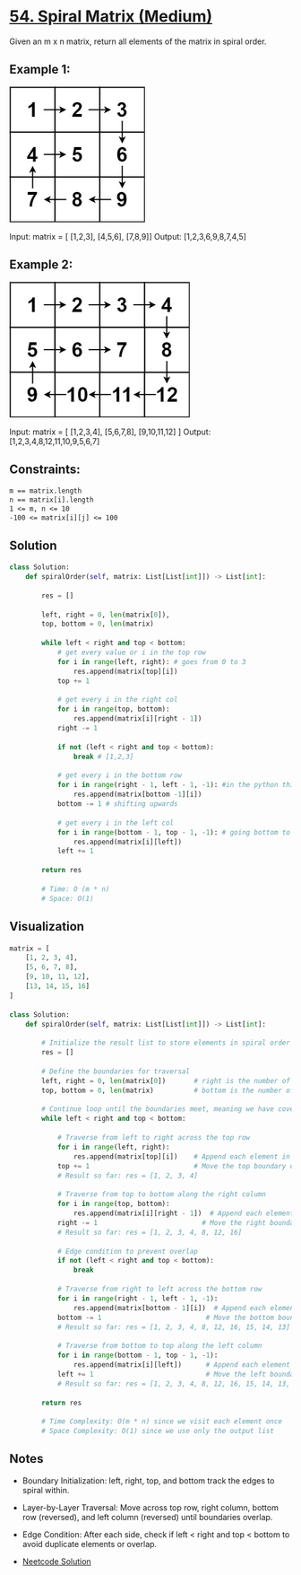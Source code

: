 # [54. Spiral Matrix (Medium)](https://leetcode.com/problems/spiral-matrix/submissions/1444139390/)

Given an m x n matrix, return all elements of the matrix in spiral order.

## **Example 1:**
![alt text](spiral1.jpg)

Input: matrix = [ [1,2,3], [4,5,6], [7,8,9]]
Output: [1,2,3,6,9,8,7,4,5]

## **Example 2:**
![alt text](spiral.jpg)

Input: matrix = [ [1,2,3,4], [5,6,7,8], [9,10,11,12] ]
Output: [1,2,3,4,8,12,11,10,9,5,6,7]

## **Constraints:**

    m == matrix.length
    n == matrix[i].length
    1 <= m, n <= 10
    -100 <= matrix[i][j] <= 100

## Solution
```python
class Solution:
    def spiralOrder(self, matrix: List[List[int]]) -> List[int]:
        
        res = []

        left, right = 0, len(matrix[0]),  
        top, bottom = 0, len(matrix)

        while left < right and top < bottom:
            # get every value or i in the top row
            for i in range(left, right): # goes from 0 to 3
                res.append(matrix[top][i])
            top += 1

            # get every i in the right col
            for i in range(top, bottom):
                res.append(matrix[i][right - 1])
            right -= 1

            if not (left < right and top < bottom):
                break # [1,2,3]
            
            # get every i in the bottom row
            for i in range(right - 1, left - 1, -1): #in the python this is how it works left in non inclusive, we going from right to left in reversed order
                res.append(matrix[bottom -1][i])
            bottom -= 1 # shifting upwards

            # get every i in the left col
            for i in range(bottom - 1, top - 1, -1): # going bottom to top in reverse order
                res.append(matrix[i][left])
            left += 1
        
        return res

        # Time: O (m * n)
        # Space: O(1)
```

## **Visualization**
```python
matrix = [
    [1, 2, 3, 4],
    [5, 6, 7, 8],
    [9, 10, 11, 12],
    [13, 14, 15, 16]
]

class Solution:
    def spiralOrder(self, matrix: List[List[int]]) -> List[int]:
        
        # Initialize the result list to store elements in spiral order
        res = []

        # Define the boundaries for traversal
        left, right = 0, len(matrix[0])       # right is the number of columns
        top, bottom = 0, len(matrix)          # bottom is the number of rows

        # Continue loop until the boundaries meet, meaning we have covered all elements
        while left < right and top < bottom:
            
            # Traverse from left to right across the top row
            for i in range(left, right):
                res.append(matrix[top][i])    # Append each element in the top row
            top += 1                          # Move the top boundary down
            # Result so far: res = [1, 2, 3, 4]
            
            # Traverse from top to bottom along the right column
            for i in range(top, bottom):
                res.append(matrix[i][right - 1])  # Append each element in the right column
            right -= 1                          # Move the right boundary left
            # Result so far: res = [1, 2, 3, 4, 8, 12, 16]
            
            # Edge condition to prevent overlap
            if not (left < right and top < bottom):
                break
            
            # Traverse from right to left across the bottom row
            for i in range(right - 1, left - 1, -1):
                res.append(matrix[bottom - 1][i])  # Append each element in the bottom row, reversed
            bottom -= 1                          # Move the bottom boundary up
            # Result so far: res = [1, 2, 3, 4, 8, 12, 16, 15, 14, 13]
            
            # Traverse from bottom to top along the left column
            for i in range(bottom - 1, top - 1, -1):
                res.append(matrix[i][left])      # Append each element in the left column, reversed
            left += 1                            # Move the left boundary right
            # Result so far: res = [1, 2, 3, 4, 8, 12, 16, 15, 14, 13, 9, 5]

        return res

        # Time Complexity: O(m * n) since we visit each element once
        # Space Complexity: O(1) since we use only the output list
```

## Notes
- Boundary Initialization: left, right, top, and bottom track the edges to spiral within.

- Layer-by-Layer Traversal: Move across top row, right column, bottom row (reversed), and left column (reversed) until boundaries overlap.

- Edge Condition: After each side, check if left < right and top < bottom to avoid duplicate elements or overlap.

- [Neetcode Solution](https://www.youtube.com/watch?v=BJnMZNwUk1M)
